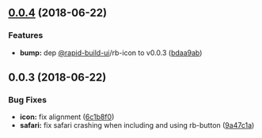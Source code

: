 ## [0.0.4](https://github.com/rapid-build-ui/rb-button/compare/v0.0.3...v0.0.4) (2018-06-22)


### Features

* **bump:** dep [@rapid-build-ui](https://github.com/rapid-build-ui)/rb-icon to v0.0.3 ([bdaa9ab](https://github.com/rapid-build-ui/rb-button/commit/bdaa9ab))



## 0.0.3 (2018-06-22)


### Bug Fixes

* **icon:** fix alignment ([6c1b8f0](https://github.com/rapid-build-ui/rb-button/commit/6c1b8f0))
* **safari:** fix safari crashing when including and using rb-button ([9a47c1a](https://github.com/rapid-build-ui/rb-button/commit/9a47c1a))


